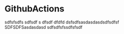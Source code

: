 # GithubActions
 
 sdfsfsdfs
sdfsdf s dfsdf dfdfd
dsfsdfsasdasdasdsdfsdfsf
SDFSDFSasdasdasd
sdfsdfsfssdfsfsdf
